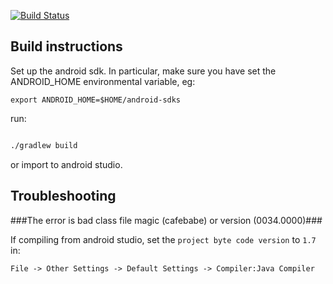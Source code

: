 [![Build Status](https://travis-ci.org/dougszumski/CyclismoProject.svg?branch=gradle_build)](https://travis-ci.org/dougszumski/CyclismoProject)

Build instructions
------------------

Set up the android sdk. In particular, make sure you have set the ANDROID_HOME environmental variable, eg:

```
export ANDROID_HOME=$HOME/android-sdks
```

run: 

```bash

./gradlew build

```

or import to android studio. 

Troubleshooting
------------------

###The error is bad class file magic (cafebabe) or version (0034.0000)###

If compiling from android studio, set the `project byte code version` to `1.7` in:

`File -> Other Settings -> Default Settings -> Compiler:Java Compiler`
